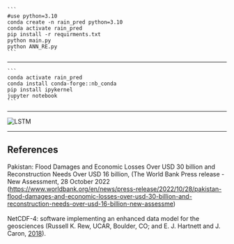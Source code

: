 ````
```
#use python=3.10
conda create -n rain_pred python=3.10
conda activate rain_pred
pip install -r requirments.txt
python main.py
python ANN_RE.py
```
````

-----

````
```
conda activate rain_pred
conda install conda-forge::nb_conda
pip install ipykernel
jupyter notebook
```
````

-----

![LSTM](https://github.com/irfan112/Enhancing-Heavy-Rainfall-Prediction/assets/34466333/d088144c-b64d-480d-bb18-406bae2cc81b)


-----

## References

Pakistan: Flood Damages and Economic Losses Over USD 30 billion and Reconstruction Needs Over USD 16 billion, 
(The World Bank Press release - New Assessment, 28 October 2022 (https://www.worldbank.org/en/news/press-release/2022/10/28/pakistan-flood-damages-and-economic-losses-over-usd-30-billion-and-reconstruction-needs-over-usd-16-billion-new-assessme) 
<br/><br/>
NetCDF-4: software implementing an enhanced data model for the geosciences
(Russell K. Rew, UCAR, Boulder, CO; and E. J. Hartnett and J. Caron, [2018](https://ams.confex.com/ams/Annual2006/techprogram/paper_104931.htm)).

